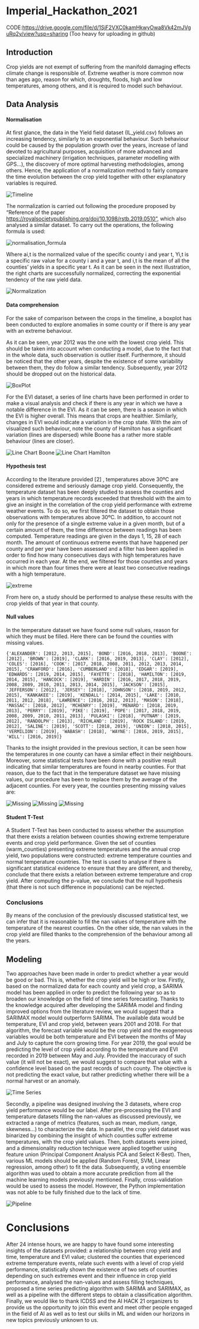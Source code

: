# Imperial_Hackathon_2021
CODE:https://drive.google.com/file/d/1SjF2VXC0kamHkwyOwa8Vk42mJVguRq2y/view?usp=sharing
(Too heavy for uploading in github)

## Introduction
Crop yields are not exempt of suffering from the manifold damaging effects climate change is responsible of. Extreme weather is more common now than ages ago, reason for which, droughts, floods, high and low temperatures, among others,  and it is required to model such behaviour.

## Data Analysis
#### Normalisation
At first glance, the data in the Yield field dataset (IL_yield.csv) follows an increasing tendency, similarly to an exponential behaviour. Such behaviour could be caused by the population growth over the years, increase of land devoted to agricultural purposes, acquisition of more advanced and specialized machinery (irrigation techniques, parameter modelling with GPS...), the discovery of more optimal harvesting methodologies, among others. Hence, the application of a normalization method to fairly compare the time evolution between the crop yield together with other explanatory variables is required. 

![Timeline](images/timeline_logan.png)

The normalization is carried out following the procedure proposed by “Reference of the paper https://royalsocietypublishing.org/doi/10.1098/rstb.2019.0510”, which also analysed a similar dataset. To carry out the operations, the following formula is used: 

![normalisation_formula](images/normalisation_formula.png)

Where ai,t is the normalized value of the specific county i and year t,  Yi,t is a specific raw value for a county i and a year t, and  i,t is the mean of all the counties’ yields in a specific year t. 
As it can be seen in the next illustration, the right charts are successfully normalized, correcting the exponential tendency of the raw yield data. 


![Normalization](images/Normalization.png)

#### Data comprehension
For the sake of comparison between the crops in the timeline, a boxplot has been conducted to explore anomalies in some county or if there is any year with an extreme behaviour.

As it can be seen, year 2012 was the one with the lowest crop yield. This should be taken into account when conducting a model, due to the fact that in the whole data, such observation is outlier itself. Furthermore, it should be noticed that the other years, despite the existence of some variability between them, they do follow a similar tendency. Subsequently, year 2012 should be dropped out on the historical data.


![BoxPlot](images/boxplots.jpeg)

For the EVI dataset, a series of line charts have been performed in order to make a visual analysis and check if there is any year in which we have a notable difference in the EVI. 
As it can be seen, there is a season in which the EVI is higher overall. This means that crops are healthier. Similarly, changes in EVI would indicate a variation in the crop state. 
With the aim of visualized such behaviour, note the county of Hamilton has a significant variation (lines are dispersed) while Boone has a rather more stable behaviour (lines are closer).

![Line Chart Boone](images/boone_evi.png)
![Line Chart Hamilton](images/hamilton_evi.png)




#### Hypothesis test 
According to the literature provided [2] , temperatures above 30ºC are considered extreme and seriously damage crop yield. Consequently, the temperature dataset has been deeply studied to assess the counties and years in which temperature records exceeded that threshold with the aim to give an insight in the correlation of the crop yield performance with extreme weather events. 
To do so, we first filtered the dataset to obtain those observations with temperatures above 30ºC. In addition, to account not only for the presence of a single extreme value in a given month, but of a certain amount of them, the time difference between readings has been computed. Temperature readings are given in the days 1, 15, 28 of each month. The amount of continuous extreme events that have happened per county and per year have been assessed and a filter has been applied in order to find how many consecutives days with high temperatures have occurred in each year. At the end, we filtered for those counties and years in which more than four times there were at least two consecutive readings with a high temperature.


![extreme](images/extreme.png)

From here on, a study should be performed to analyse these results with the crop yields of that year in that county.

#### Null values
In the temperature dataset we have found some null values, reason for which they must be filled. Here there can be found the counties with missing values.
```
{'ALEXANDER': [2012, 2013, 2015], 'BOND': [2016, 2018, 2013], 'BOONE': [2012], 'BROWN': [2019], 'CLARK': [2016, 2019, 2013], 'CLAY': [2012], 'COLES': [2016], 'COOK': [2017, 2018, 2008, 2011, 2012, 2013, 2014, 2015], 'CRAWFORD': [2016], 'CUMBERLAND': [2018], 'EDGAR': [2019], 'EDWARDS': [2019, 2014, 2015], 'FAYETTE': [2018], 'HAMILTON': [2019, 2014, 2015], 'HANCOCK': [2019], 'HARDIN': [2016, 2017, 2018, 2019, 2008, 2009, 2010, 2011, 2013, 2014, 2015], 'JACKSON': [2015], 'JEFFERSON': [2012], 'JERSEY': [2018], 'JOHNSON': [2018, 2019, 2012, 2015], 'KANKAKEE': [2019], 'KENDALL': [2014, 2015], 'LAKE': [2010, 2011, 2012, 2018], 'LAWRENCE': [2016, 2012, 2013], 'MASON': [2018], 'MASSAC': [2018, 2012], 'MCHENRY': [2019], 'MENARD': [2018, 2019, 2013], 'PERRY': [2019], 'PIKE': [2019], 'POPE': [2017, 2018, 2019, 2008, 2009, 2010, 2011, 2013], 'PULASKI': [2018], 'PUTNAM': [2019, 2012], 'RANDOLPH': [2013], 'RICHLAND': [2019], 'ROCK ISLAND': [2019, 2012], 'SALINE': [2019], 'SCOTT': [2018, 2019], 'UNION': [2018, 2015], 'VERMILION': [2019], 'WABASH': [2018], 'WAYNE': [2016, 2019, 2015], 'WILL': [2016, 2019]}
```
Thanks to the insight provided in the previous section, it can be seen how the temperatures in one county can have a similar effect in their neighbours. Moreover, some statistical tests have been done with a positive result indicating that similar temperatures are found in nearby counties. For that reason, due to the fact that in the temperature dataset we have missing values, our procedure has been to replace them by the average of the adjacent counties.
For every year, the counties presenting missing values are:

![Missing](images/unknown_temperature_1.jpeg)
![Missing](images/unknown_temperature_2.jpeg)
![Missing](images/unknown_temperature_3.jpeg)

#### Student T-Test
A Student T-Test has been conducted to assess whether the assumption that there exists a relation between counties showing extreme temperature events and crop yield performance. Given the set of counties (warm_counties) presenting extreme temperatures and the annual crop yield, two populations were constructed: extreme temperature counties and normal temperature countries. 
The test is used to analyse if there is significant statistical evidence to ensure that they are different, and thereby, conclude that there exists a relation between extreme temperature and crop yield. After computing the p-value, we conclude that the null hypothesis (that there is not such difference in populations) can be rejected. 




### Conclusions
By means of the conclusion of the previously discussed statistical test, we can infer that it is reasonable to fill the nan values of temperature with the temperature of the nearest counties. On the other side, the nan values in the crop yield are filled thanks to the comprehension of the behaviour among all the years.

## Modeling
Two approaches have been made in order to predict whether a year would be good or bad. This is, whether the crop yield will be high or low. 
Firstly, based on the normalized data for each county and yield crop, a SARIMA model has been applied in order to predict the following year so as to broaden our knowledge on the field of time series forecasting. 
Thanks to the knowledge acquired after developing the SARIMA model and finding improved options from the literature review, we would suggest that a SARIMAX model would outperform SARIMA. The available data would be temperature, EVI and crop yield, between years 2001 and 2018. For that algorithm, the forecast variable would be the crop yield and the exogeneous variables would be both temperature and EVI between the months of May and July to capture the corn growing time. For year 2019, the goal would be predicting the level of crop yield according to the temperature and EVI recorded in 2019 between May and July. Provided the inaccuracy of such value (it will not be exact), we would suggest to compare that value with a confidence level based on the past records of such county. The objective is not predicting the exact value, but rather predicting whether there will be a normal harvest or an anomaly.


![Time Series](images/proposal.jpeg)

Secondly, a pipeline was designed involving the 3 datasets, where crop yield performance would be our label. After pre-processing the EVI and temperature datasets filling the nan-values as discussed previously, we extracted a range of metrics (features, such as mean, medium, range, skewness…) to characterize the data. In parallel, the crop yield dataset was binarized by combining the insight of which counties suffer extreme temperatures, with the crop yield values. Then, both datasets were joined, and a dimensionality reduction technique were applied together using feature union (Principal Component Analysis PCA and Select K-Best). Then, various ML models should be applied (Random Forest, SVM, Linear regression, among other) to fit the data. Subsequently, a voting ensemble algorithm was used to obtain a more accurate prediction from all the machine learning models previously mentioned. Finally, cross-validation would be used to assess the model. However, the Python implementation was not able to be fully finished due to the lack of time.

![Pipeline](images/pipeline.png)

# Conclusions
After 24 intense hours, we are happy to have found some interesting insights of the datasets provided: a relationship between crop yield and time, temperature and EVI value; clustered the counties that experienced extreme temperature events, relate such events with a level of crop yield performance, statistically shown the existence of two sets of counties depending on such extremes event and their influence in crop yield performance, analysed the nan-values and assess filling techniques, proposed a time series predicting algorithm with SARIMA and SARIMAX, as well as a pipeline with the different steps to obtain a classification algorithm. 
Finally, we would like to thank ICDSS and the AI HACK 21 organizers to provide us the opportunity to join this event and meet other people engaged in the field of AI as well as to test our skills in ML and widen our horizons in new topics previously unknown to us. 


